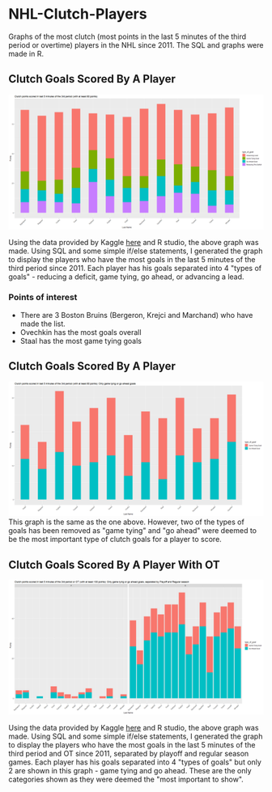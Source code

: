 # NHL-Clutch-Players
Graphs of the most clutch (most points in the last 5 minutes of the third period or overtime) players in the NHL since 2011. The SQL and graphs were made in R.

## Clutch Goals Scored By A Player
![Points Graph](https://github.com/SimonSchmitke/NHL-Clutch-Players/raw/master/pointsGraph.png "Points Graph")

Using the data provided by Kaggle [here](https://www.kaggle.com/martinellis/nhl-game-data) and R studio, the above graph was made. Using SQL and some simple if/else statements, I generated the graph to display the players who have the most goals in the last 5 minutes of the third period since 2011. Each player has his goals separated into 4 "types of goals" - reducing a deficit, game tying, go ahead, or advancing a lead. 
### Points of interest
- There are 3 Boston Bruins (Bergeron, Krejci and Marchand) who have made the list.
- Ovechkin has the most goals overall
- Staal has the most game tying goals


## Clutch Goals Scored By A Player 
![Points Graph](https://github.com/SimonSchmitke/NHL-Clutch-Players/raw/master/pointsGraph_noOther.png "Points Graph")
This graph is the same as the one above. However, two of the types of goals has been removed as "game tying" and "go ahead" were deemed to be the most important type of clutch goals for a player to score.


## Clutch Goals Scored By A Player With OT
![Points Graph](https://github.com/SimonSchmitke/NHL-Clutch-Players/raw/master/pointsGraphOT.png "Points Graph with OT")

Using the data provided by Kaggle [here](https://www.kaggle.com/martinellis/nhl-game-data) and R studio, the above graph was made. Using SQL and some simple if/else statements, I generated the graph to display the players who have the most goals in the last 5 minutes of the third period and OT since 2011, separated by playoff and regular season games. Each player has his goals separated into 4 "types of goals" but only 2 are shown in this graph - game tying and go ahead. These are the only categories shown as they were deemed the "most important to show".

